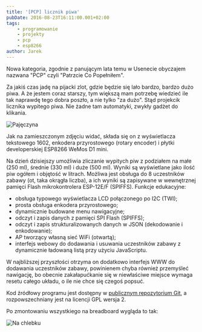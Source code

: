 ```yaml
---
title: '[PCP] licznik piwa'
pubDate: 2016-08-23T16:11:00.001+02:00
tags:
    - programowanie
    - projekty
    - pcp
    - esp8266
author: Jarek
---
```


Nowa kategoria, zgodnie z panującym lata temu w Usenecie obyczajem nazwana "PCP" czyli "Patrzcie Co Popełniłem".

Za jakiś czas jadę na pijacki zlot, gdzie będzie się lało bardzo, bardzo dużo piwa. A że jestem coraz starszy, tym większą mam potrzebę wiedzieć ile tak naprawdę tego dobra poszło, a nie tylko "za dużo". Stąd projekcik licznika wypitego piwa. Nie żadne tam automatyki, zwykły gadżet do klikania.

![Pajęczyna](https://3.bp.blogspot.com/-2dO83ztozUk/V7xQsta6S-I/AAAAAAAAEpc/wkJFMsKcsHQIRDv-Zz8OrreOcmLLfgeYACPcB/s800/upload_-1)

Jak na zamieszczonym zdjęciu widać, składa się on z wyświetlacza tekstowego 1602, enkodera przyrostowego (rotary encoder) i płytki developerskiej ESP8266 WeMos D1 mini.

Na dzień dzisiejszy umożliwia zliczanie wypitych piw z podziałem na małe (250 ml), średnie (330 ml) i duże (500 ml). Wyniki są wyświetlane jako ilość piw ogółem i objętość w litrach. Możliwa jest obsługa do 8 uczestników zabawy (ot, taka okrągła liczba), a ich wyniki są zapisywane w wewnętrznej pamięci Flash mikrokontrolera ESP-12E/F (SPIFFS). Funkcje edukacyjne:

-   obsługa typowego wyświetlacza LCD połączonego po I2C (TWI);
-   prosta obsługa enkodera przyrostowego;
-   dynamicznie budowane menu nawigacyjne;
-   odczyt i zapis danych z pamięci SPI Flash (SPIFFS);
-   odczyt i zapis strukturalizowanych danych w JSON (dekodowanie i enkodowanie);
-   AP tworzący własną sieć WiFi (otwartą);
-   interfejs webowy do dodawania i usuwania uczestników zabawy z dynamicznie ładowaną listą przy użyciu JavaScriptu.

W najbliższej przyszłości otrzyma on dodatkowo interfejs WWW do dodawania uczestników zabawy, powinienem chyba również przemyśleć nawigację, bo obecnie zakałapućkanie się w niewłaściwe miejsce wymaga resetu całego układu, o ile nie chce się czegoś popsuć.

Kod źródłowy programu jest dostępny w [publicznym repozytorium Git](https://bitbucket.org/zgoda/esp8266_beercounter), a rozpowszechniany jest na licencji GPL wersja 2.

Po zmontowaniu wszystkiego na breadboard wygląda to tak:

![Na chlebku](https://1.bp.blogspot.com/-th2qEKW9CWQ/V8Wev7AwS6I/AAAAAAAAEqQ/rRD114nyzTgbz1URVQtUCahivXelJH8ZgCPcB/s800/upload_-1)
